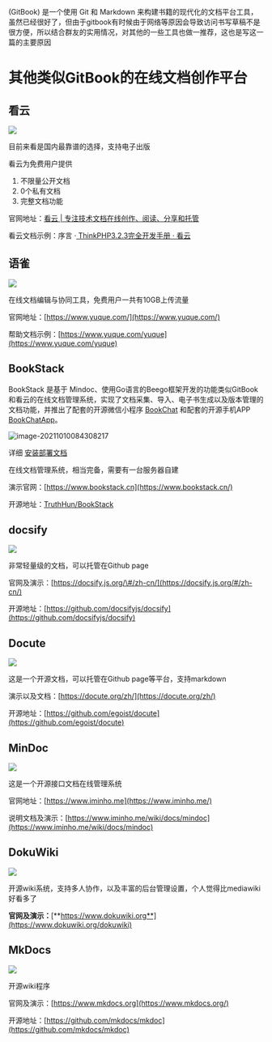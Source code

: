 (GitBook\) 是一个使用 Git 和 Markdown 来构建书籍的现代化的文档平台工具，虽然已经很好了，但由于gitbook有时候由于网络等原因会导致访问书写草稿不是很方便，所以结合群友的实用情况，对其他的一些工具也做一推荐，这也是写这一篇的主要原因

# 其他类似GitBook的在线文档创作平台

## **看云**

![](https://pic3.zhimg.com/80/v2-3bc0a8ef97b92aec2f6dc0c63ce46c6e_720w.jpg)

目前来看是国内最靠谱的选择，支持电子出版

看云为免费用户提供

1. 不限量公开文档
2. 0个私有文档
3. 完整文档功能

官网地址：[看云 \| 专注技术文档在线创作、阅读、分享和托管](https://www.kancloud.cn/invite?code=5e06e78587804)

看云文档示例：序言 ·[ ThinkPHP3.2.3完全开发手册 · 看云](https://www.kancloud.cn/manual/thinkphp/1678)

## **语雀**

![](https://luckly007.oss-cn-beijing.aliyuncs.com/images/v2-f94494a703db01fafffb4db5928a0b25_720w.jpg)

在线文档编辑与协同工具，免费用户一共有10GB上传流量

官网地址：[https://www.yuque.com/](https://www.yuque.com/)

帮助文档示例：[https://www.yuque.com/yuque](https://www.yuque.com/yuque)

## BookStack

 BookStack 是基于 Mindoc、使用Go语言的Beego框架开发的功能类似GitBook和看云的在线文档管理系统，实现了文档采集、导入、电子书生成以及版本管理的文档功能，并推出了配套的开源微信小程序 [BookChat](https://gitee.com/truthhun/BookChat) 和配套的开源手机APP [BookChatApp](https://gitee.com/truthhun/BookChatApp)。

![image-20211010084308217](https://luckly007.oss-cn-beijing.aliyuncs.com/img/image-20211010084308217.png)

 详细 [安装部署文档](https://www.bookstack.cn/read/help/Ubuntu.md)

在线文档管理系统，相当完备，需要有一台服务器自建



演示官网：[https://www.bookstack.cn](https://www.bookstack.cn/)

开源地址：[TruthHun/BookStack](https://github.com/TruthHun/BookStack)

## **docsify**

![](https://luckly007.oss-cn-beijing.aliyuncs.com/images/v2-cd601e4c2f4f2e71d33ea2c54c92dfd7_720w.jpg)

非常轻量级的文档，可以托管在Github page

官网及演示：[https://docsify.js.org/\#/zh-cn/](https://docsify.js.org/#/zh-cn/)

开源地址：[https://github.com/docsifyjs/docsify](https://github.com/docsifyjs/docsify)

## **Docute**

![](https://luckly007.oss-cn-beijing.aliyuncs.com/images/v2-d9e8b0f49cf7c1116fea6dcb28f3f107_720w.jpg)

这是一个开源文档，可以托管在Github page等平台，支持markdown

演示以及文档：[https://docute.org/zh/](https://docute.org/zh/)

开源地址：[https://github.com/egoist/docute](https://github.com/egoist/docute)

## **MinDoc**

![](https://luckly007.oss-cn-beijing.aliyuncs.com/images/v2-d885df8caf771dbadf380311c0ec7439_720w.jpg)

这是一个开源接口文档在线管理系统

官网地址：[https://www.iminho.me](https://www.iminho.me/)

说明文档及演示：[https://www.iminho.me/wiki/docs/mindoc](https://www.iminho.me/wiki/docs/mindoc)

## **DokuWiki**

![](https://luckly007.oss-cn-beijing.aliyuncs.com/images/v2-2d1aeca2832b7ef2a7a0729ed7d8d1dd_720w.jpg)

开源wiki系统，支持多人协作，以及丰富的后台管理设置，个人觉得比mediawiki好看多了

**官网及演示：**[**https://www.dokuwiki.org**](https://www.dokuwiki.org/dokuwiki)

## **MkDocs**

![](https://pic3.zhimg.com/80/v2-32d68133690b0a3990cfd2fd030d0a96_720w.jpg)

开源wiki程序

官网及演示：[https://www.mkdocs.org](https://www.mkdocs.org/)

开源地址：[https://github.com/mkdocs/mkdoc](https://github.com/mkdocs/mkdoc)
